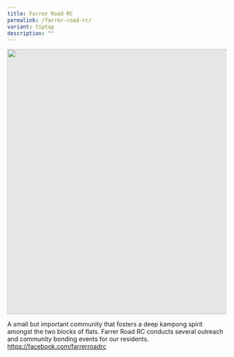 ```yaml
---
title: Farrer Road RC
permalink: /farrer-road-rc/
variant: tiptap
description: ""
---
```

<p></p>
<div class="isomer-image-wrapper">
<img style="display: block;-webkit-user-select: none;margin: auto;cursor: zoom-in;background-color: hsl(0, 0%, 90%);transition: background-color 300ms;" height="607" width="914" src="https://uploads-ssl.webflow.com/60f4a4872dd5b71d47df606a/64f706938d5ce997ca58c238_25%20%26%2026%20July%202022(10).jpg">
</div>
<p>A small but important community that fosters a deep kampong spirit amongst
the two blocks of flats. Farrer Road RC conducts several outreach and community
bonding events for our residents.
<br><a href="https://facebook.com/farrerroadrc" rel="noopener noreferrer nofollow" target="_blank">https://facebook.com/farrerroadrc</a>
</p>